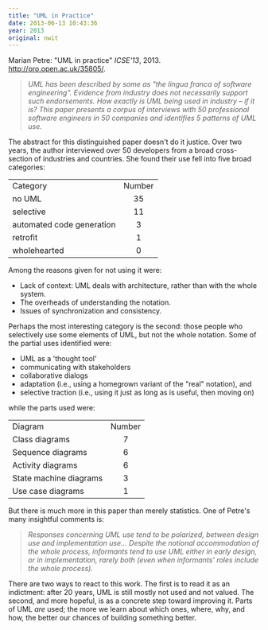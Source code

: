 ```yaml
---
title: "UML in Practice"
date: 2013-06-13 10:43:36
year: 2013
original: nwit
---
```

<p>Marian Petre: "UML in practice" <cite>ICSE'13</cite>, 2013. <a href="http://oro.open.ac.uk/35805/">http://oro.open.ac.uk/35805/</a>.</p>
<blockquote><em>UML has been described by some as "the lingua franca of software engineering". Evidence from industry does not necessarily support such endorsements. How exactly is UML being used in industry – if it is? This paper presents a corpus of interviews with 50 professional software engineers in 50 companies and identifies 5 patterns of UML use.</em></blockquote>
<p>The abstract for this distinguished paper doesn't do it justice. Over two years, the author interviewed over 50 developers from a broad cross-section of industries and countries. She found their use fell into five broad categories:</p>
<table>
<tbody>
<tr>
<td>Category</td>
<td>Number</td>
</tr>
<tr>
<td>no UML</td>
<td align="center">35</td>
</tr>
<tr>
<td>selective</td>
<td align="center">11</td>
</tr>
<tr>
<td>automated code generation</td>
<td align="center">3</td>
</tr>
<tr>
<td>retrofit</td>
<td align="center">1</td>
</tr>
<tr>
<td>wholehearted</td>
<td align="center">0</td>
</tr>
</tbody>
</table>
<p>Among the reasons given for not using it were:</p>
<ul>
	<li>Lack of context: UML deals with architecture, rather than with the whole system.</li>
	<li>The overheads of understanding the notation.</li>
	<li>Issues of synchronization and consistency.</li>
</ul>
<p>Perhaps the most interesting category is the second: those people who selectively use some elements of UML, but not the whole notation. Some of the partial uses identified were:</p>
<ul>
	<li>UML as a 'thought tool'</li>
	<li>communicating with stakeholders</li>
	<li>collaborative dialogs</li>
	<li>adaptation (i.e., using a homegrown variant of the "real" notation), and</li>
	<li>selective traction (i.e., using it just as long as is useful, then moving on)</li>
</ul>
<p>while the parts used were:</p>
<table>
<tbody>
<tr>
<td>Diagram</td>
<td>Number</td>
</tr>
<tr>
<td>Class diagrams</td>
<td align="center">7</td>
</tr>
<tr>
<td>Sequence diagrams</td>
<td align="center">6</td>
</tr>
<tr>
<td>Activity diagrams</td>
<td align="center">6</td>
</tr>
<tr>
<td>State machine diagrams</td>
<td align="center">3</td>
</tr>
<tr>
<td>Use case diagrams</td>
<td align="center">1</td>
</tr>
</tbody>
</table>
<p>But there is much more in this paper than merely statistics. One of Petre's many insightful comments is:</p>
<blockquote><em>Responses concerning UML use tend to be polarized, between design use and implementation use... Despite the notional accommodation of the whole process, informants tend to use UML either in early design, or in implementation, rarely both (even when informants' roles include the whole process).</em></blockquote>
<p>There are two ways to react to this work. The first is to read it as an indictment: after 20 years, UML is still mostly not used and not valued. The second, and more hopeful, is as a concrete step toward improving it. Parts of UML <em>are</em> used; the more we learn about which ones, where, why, and how, the better our chances of building something better.</p>
